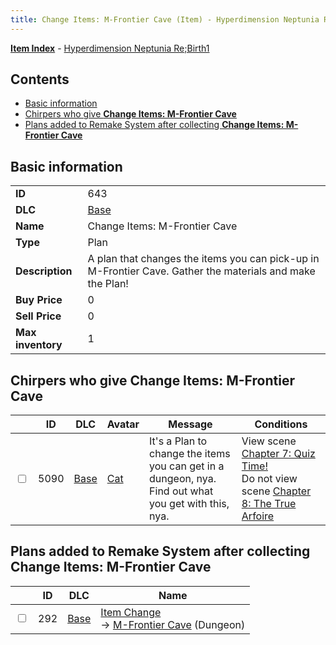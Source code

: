 ```yaml
---
title: Change Items: M-Frontier Cave (Item) - Hyperdimension Neptunia Re;Birth1
---
```


[**Item Index**](/neptunia/rb1/item/index.html) - [Hyperdimension Neptunia Re;Birth1](/neptunia/rb1)

## Contents

- [Basic information](#basic-information)
- [Chirpers who give **Change Items: M-Frontier Cave**](#chirpers-who-give-change-items-m-frontier-cave)
- [Plans added to Remake System after collecting **Change Items: M-Frontier Cave**](#plans-added-to-remake-system-after-collecting-change-items-m-frontier-cave)
## Basic information

|   |   |
| -- | -- |
| **ID** | 643 |
| **DLC** | [Base](/neptunia/rb1/dlc/1-base.html) |
| **Name** | Change Items: M-Frontier Cave |
| **Type** | Plan |
| **Description** | A plan that changes the items you can pick-up in M-Frontier Cave. Gather the materials and make the Plan! |
| **Buy Price** | 0 |
| **Sell Price** | 0 |
| **Max inventory** | 1 |


## Chirpers who give **Change Items: M-Frontier Cave**

|    | ID | DLC | Avatar | Message | Conditions |
| -- | -- | --- | ------ | ------- | ---------- |
| <input type="checkbox" id="rb1-chirper-event-1-5090" class="trackbox" /> | 5090 | [Base](/neptunia/rb1/dlc/1-base.html) | [Cat](/neptunia/rb1/undefined/1-226-cat.html) | It's a Plan to change the items you can get in a dungeon, nya.<br />Find out what you get with this, nya. | View scene [Chapter 7: Quiz Time!](/neptunia/rb1/scene/1-717-chapter-7-quiz-time.html)<br />Do not view scene [Chapter 8: The True Arfoire](/neptunia/rb1/scene/1-807-chapter-8-the-true-arfoire.html) |


## Plans added to Remake System after collecting **Change Items: M-Frontier Cave**

|    | ID | DLC | Name |
| -- | -- | --- | ---- |
| <input type="checkbox" id="rb1-remake-1-292" class="trackbox" /> | 292 | [Base](/neptunia/rb1/dlc/1-base.html) | [Item Change](/neptunia/rb1/remake/1-292-item-change.html)<br /> → [M-Frontier Cave](/neptunia/rb1/dungeon/1-22-m-frontier-cave.html) (Dungeon) |
